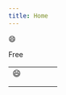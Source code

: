 ```yaml
---
title: Home
---
```




:smile:

<i class="fas fa-camera"></i> Free

<i class="ai ai-mendeley"></i>


|   |   |   |   |   |
|---|---|---|---|---|
|:smile:   |   |   |   |   |
|   |   |   |   |   |
|   |   |   |   |   |